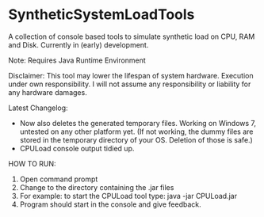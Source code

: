 # SyntheticSystemLoadTools
A collection of console based tools to simulate synthetic load on CPU, RAM and Disk. Currently in (early) development.

Note: Requires Java Runtime Environment

Disclaimer: This tool may lower the lifespan of system hardware. Execution under own responsibility. I will not assume any responsibility or liability for any hardware damages.


Latest Changelog: 

  - Now also deletes the generated temporary files. Working on Windows 7, untested on any other platform yet. 
    (If not working, the dummy files are stored in the temporary directory of your OS. Deletion of those is safe.)
  - CPULoad console output tidied up.
  
HOW TO RUN:

1. Open command prompt
2. Change to the directory containing the .jar files
3. For example: to start the CPULoad tool type: java -jar CPULoad.jar
4. Program should start in the console and give feedback.
